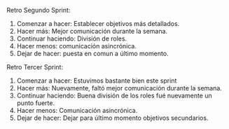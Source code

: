 Retro Segundo Sprint: 

  1. Comenzar a hacer: Establecer objetivos más detallados.
  2. Hacer más: Mejor comunicación durante la semana. 
  3. Continuar haciendo: División de roles. 
  4. Hacer menos: comunicación asincrónica. 
  5. Dejar de hacer: puesta en comun a último momento. 

Retro Tercer Sprint: 

  1. Comenzar a hacer: Estuvimos bastante bien este sprint
  2. Hacer más: Nuevamente, faltó mejor comunicación durante la semana. 
  3. Continuar haciendo: Buena división de los roles fué nuevamente un punto fuerte. 
  4. Hacer menos: Comunicación asincrónica. 
  5. Dejar de hacer: Dejar para último momento objetivos secundarios. 
